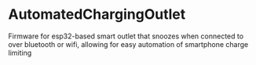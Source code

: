 # AutomatedChargingOutlet
Firmware for esp32-based smart outlet that snoozes when connected to over bluetooth or wifi, allowing for easy automation of smartphone charge limiting
